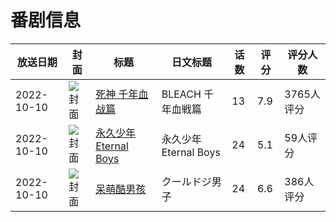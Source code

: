 # 番剧信息

|放送日期|封面|标题|日文标题|话数|评分|评分人数|
|---|---|---|---|---|---|---|
|2022-10-10|![封面](https://lain.bgm.tv/pic/cover/c/b7/58/302286_s3o3E.jpg)|[死神 千年血战篇](https://bangumi.tv/subject/302286)|BLEACH 千年血戦篇|13|7.9|3765人评分|
|2022-10-10|![封面](https://lain.bgm.tv/pic/cover/c/b1/d4/374563_Im0DG.jpg)|[永久少年 Eternal Boys](https://bangumi.tv/subject/374563)|永久少年 Eternal Boys|24|5.1|59人评分|
|2022-10-10|![封面](https://lain.bgm.tv/pic/cover/c/9d/de/378860_q0N79.jpg)|[呆萌酷男孩](https://bangumi.tv/subject/378860)|クールドジ男子|24|6.6|386人评分|

